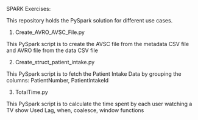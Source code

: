 SPARK Exercises:

This repository holds the PySpark solution for different use cases.

1) Create_AVRO_AVSC_File.py

This PySpark script is to create the AVSC file from the metadata CSV file and AVRO file from the data CSV file

2) Create_struct_patient_intake.py

This PySpark script is to fetch the Patient Intake Data by grouping the columns: PatientNumber, PatientIntakeId

3) TotalTime.py

This PySpark script is to calculate the time spent by each user watching a TV show
Used Lag, when, coalesce, window functions
